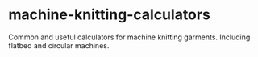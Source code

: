 # machine-knitting-calculators
Common and useful calculators for machine knitting garments.  Including flatbed and circular machines.
